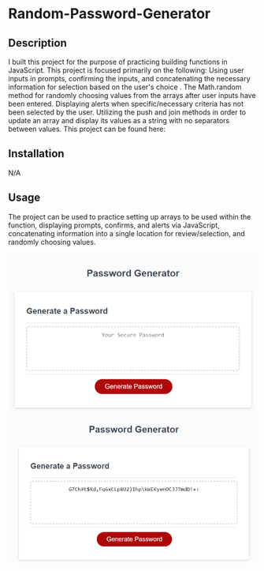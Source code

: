 # Random-Password-Generator

## Description

I built this project for the purpose of practicing building functions in JavaScript. This project is focused primarily on the following:
Using user inputs in prompts, confirming the inputs, and concatenating the necessary information for selection based on the user's choice .
The Math.random method for randomly choosing values from the arrays after user inputs have been entered.
Displaying alerts when specific/necessary criteria has not been selected by the user.
Utilizing the push and join methods in order to update an array and display its values as a string with no separators between values.
This project can be found here: 



## Installation

N/A

## Usage

The project can be used to practice setting up arrays to be used within the function, displaying prompts, confirms, and alerts via JavaScript, concatenating information into a single location for review/selection, and randomly choosing values.

![alt text](assets/no-password.png)
![alt text](assets/password-generated.png)
